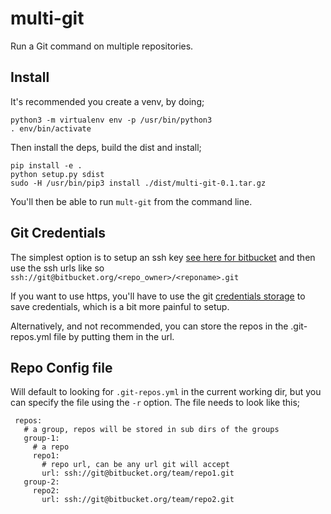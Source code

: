 # multi-git
Run a Git command on multiple repositories.

## Install
It's recommended you create a venv, by doing;

    python3 -m virtualenv env -p /usr/bin/python3
    . env/bin/activate
    
Then install the deps, build the dist and install;

    pip install -e .
    python setup.py sdist
    sudo -H /usr/bin/pip3 install ./dist/multi-git-0.1.tar.gz
    
You'll then be able to run `mult-git` from the command line.
    

## Git Credentials
The simplest option is to setup an ssh key [see here for bitbucket](https://confluence.atlassian.com/bitbucket/set-up-an-ssh-key-728138079.html#SetupanSSHkey-ssh2)
and then use the ssh urls like so `ssh://git@bitbucket.org/<repo_owner>/<reponame>.git`

If you want to use https, you'll have to use the git [credentials storage](https://git-scm.com/book/en/v2/Git-Tools-Credential-Storage) to save credentials, 
which is a bit more painful to setup.

Alternatively, and not recommended, you can store the repos in the .git-repos.yml file by putting them in the url.

## Repo Config file
Will default to looking for `.git-repos.yml` in the current working dir, but you can specify the file using the `-r` option. 
The file needs to look like this;

     repos:
       # a group, repos will be stored in sub dirs of the groups
       group-1:
         # a repo
         repo1:
           # repo url, can be any url git will accept
           url: ssh://git@bitbucket.org/team/repo1.git
       group-2:
         repo2:
           url: ssh://git@bitbucket.org/team/repo2.git
